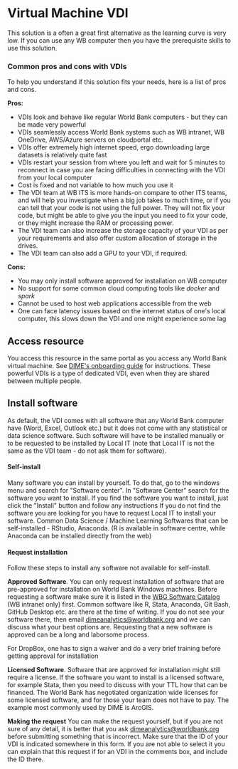 # Virtual Machine VDI

This solution is a often a great first alternative as the learning curve is very low.
If you can use any WB computer then you have the prerequisite skills to use this solution.

### Common pros and cons with VDIs

To help you understand if this solution fits your needs,
here is a list of pros and cons.

**Pros:**
* VDIs look and behave like regular World Bank computers - but they can be made very powerful
* VDIs seamlessly access World Bank systems such as WB intranet, WB OneDrive, AWS/Azure servers on cloudportal etc.
* VDIs offer extremely high internet speed, ergo downloading large datasets is relatively quite fast
* VDIs restart your session from where you left and wait for 5 minutes to reconnect in case you are facing difficulties in connecting with the VDI from your local computer
* Cost is fixed and not variable to how much you use it
* The VDI team at WB ITS is more hands-on compare to other ITS teams,
and will help you investigate when a big job takes to much time,
or if you can tell that your code is not using the full power.
They will not fix your code,
but might be able to give you the input you need to fix your code,
or they might increase the RAM or processing power.
* The VDI team can also increase the storage capacity of your VDI as per your requirements and also offer custom allocation of storage in the drives.
* The VDI team can also add a GPU to your VDI, if required.

**Cons:**
* You may only install software approved for installation on WB computer
* No support for some common cloud computing tools like _docker_ and _spark_
* Cannot be used to host web applications accessible from the web
* One can face latency issues based on the internet status of one's local computer, this slows down the VDI and one might experience some lag

## Access resource

You access this resource in the same portal as you access any World Bank virtual machine.
See [DIME's onboarding guide](https://paper.dropbox.com/doc/New-hire-onboarding-guide--BE7DT35OLeRO9HGJMa_zgvONAg-obzjcDCW8HyXPFwzSd5nb#:h2=Remote-Access-to-World-Bank-Co) for instructions.
These powerful VDIs is a type of dedicated VDI,
even when they are shared between multiple people.

## Install software

As default, the VDI comes with all software that any World Bank computer have
(Word, Excel, Outlook etc.)
but it does not come with any statistical or data science software.
Such software will have to be installed manually or
to be requested to be installed by Local IT
(note that Local IT is not the same as the VDI team - do not ask them for software).

#### Self-install

Many software you can install by yourself.
To do that, go to the windows menu and search for "Software center".
In "Software Center" search for the software you want to install.
If you find the software you want to install,
just click the "Install" button and follow any instructions
If you do not find the software you are looking for
you have to request Local IT to install your software.
Common Data Science / Machine Learning Softwares that can be self-installed - RStudio, Anaconda.
(R is available in software centre, while Anaconda can be installed directly from the web)

#### Request installation

Follow these steps to install any software not available for self-install.

**Approved Software**.
You can only request installation of software that are
pre-approved for installation on World Bank Windows machines.
Before requesting a software make sure it is listed in the
[WBG Software Catalog](https://worldbankgroup.service-now.com/wbg?id=wbg_software_catalog)
(WB intranet only) first.
Common software like R, Stata, Anaconda, Git Bash, GitHub Desktop etc.
are there at the time of writing.
If you do not see your software there, then email dimeanalytics@worldbank.org
and we can discuss what your best options are.
Requesting that a new software is approved can be a long and laborsome process.

For DropBox, one has to sign a waiver and do a very brief training before getting approval for installation

**Licensed Software**.
Software that are approved for installation might still require a license.
If the software you want to install is a licensed software,
for example Stata,
then you need to discuss with your TTL how that can be financed.
The World Bank has negotiated organization wide licenses for some licensed software,
and for those your team does not have to pay.
The example most commonly used by DIME is ArcGIS.

**Making the request**
You can make the request yourself,
but if you are not sure of any detail,
it is better that you ask dimeanalytics@worldbank.org
before submitting something that is incorrect.
Make sure that the ID of your VDI is indicated somewhere in this form.
If you are not able to select it you can explain that
this request if for an VDI in the comments box,
and include the ID there.
